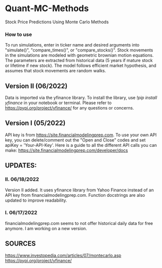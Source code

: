 # Quant-MC-Methods
Stock Price Predictions Using Monte Carlo Methods

### How to use
To run simulations, enter in ticker name and desired arguments into "simulate()", "compare_times()", or "compare_stocks()". 
Stock movements in the simulations are modeled with geometric brownian motion equations. The parameters are extracted from historical data (5 years if mature stock or lifetime if new stock). The model follows efficient market hypothesis, and assumes that stock movements are random walks.

## Version II (06/2022)

Data is imported via the yfinance library. To install the library, use *!pip install yfinance* in your notebook or terminal. Please refer to https://pypi.org/project/yfinance/ for any questions or concerns.

## Version I (05/2022)

API key is from https://site.financialmodelingprep.com. To use your own API key, you can delete/comment out the "Open and Close" codes and set apiKey = 'Your-API-Key'. Here is a guide to all the different API calls you can make: https://site.financialmodelingprep.com/developer/docs

## UPDATES:

### II. 06/18/2022
Version II added. It uses yfinance library from Yahoo Finance instead of an API key from financialmodelingprep.com. Function docstrings are also updated to improve readability.

### I. 06/17/2022
financialmodelingprep.com seems to not offer historical daily data for free anymore. I am working on a new version.

## SOURCES
https://www.investopedia.com/articles/07/montecarlo.asp <br />
https://pypi.org/project/yfinance/
